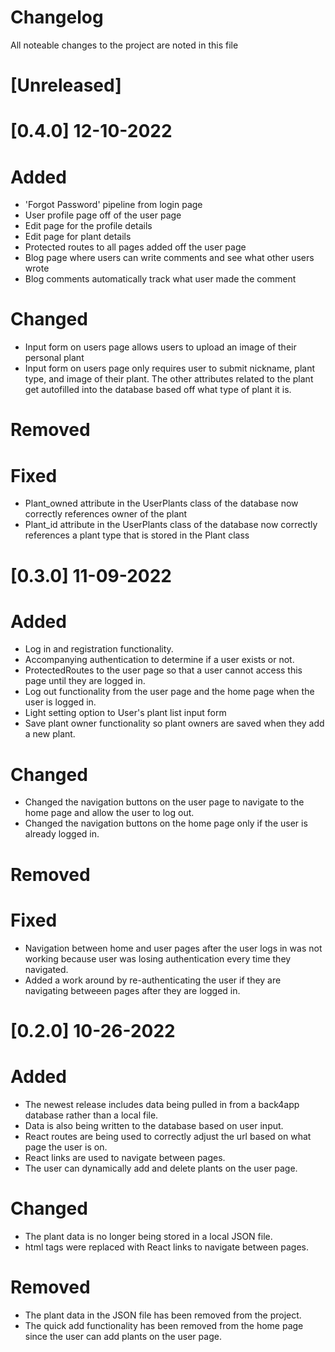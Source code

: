 # Changelog
All noteable changes to the project are noted in this file

# [Unreleased]

# [0.4.0] 12-10-2022
# Added
- 'Forgot Password' pipeline from login page
- User profile page off of the user page
- Edit page for the profile details
- Edit page for plant details
- Protected routes to all pages added off the user page
- Blog page where users can write comments and see what other users wrote
- Blog comments automatically track what user made the comment

# Changed
- Input form on users page allows users to upload an image of their personal plant
- Input form on users page only requires user to submit nickname, plant type,
  and image of their plant. The other attributes related to the plant get
  autofilled into the database based off what type of plant it is.

# Removed

# Fixed
- Plant_owned attribute in the UserPlants class of the database
  now correctly references owner of the plant
- Plant_id attribute in the UserPlants class of the database
  now correctly references a plant type that is stored in the Plant class



# [0.3.0] 11-09-2022
# Added
- Log in and registration functionality.
- Accompanying authentication to determine if a user exists or not.
- ProtectedRoutes to the user page so that a user cannot access this page until they are logged in.
- Log out functionality from the user page and the home page when the user is logged in.
- Light setting option to User's plant list input form
- Save plant owner functionality so plant owners are saved when they add a new plant.

# Changed
- Changed the navigation buttons on the user page to navigate to the home page and allow the user to log out.
- Changed the navigation buttons on the home page only if the user is already logged in.

# Removed

# Fixed
- Navigation between home and user pages after the user logs in was not working because user was losing authentication every time they navigated.
- Added a work around by re-authenticating the user if they are navigating betweeen pages after they are logged in.

# [0.2.0] 10-26-2022
# Added
- The newest release includes data being pulled in from a back4app database rather than a local file.
- Data is also being written to the database based on user input.
- React routes are being used to correctly adjust the url based on what page the user is on.
- React links are used to navigate between pages.
- The user can dynamically add and delete plants on the user page.

# Changed
- The plant data is no longer being stored in a local JSON file.
- html <a> tags were replaced with React links to navigate between pages.

# Removed
- The plant data in the JSON file has been removed from the project.
- The quick add functionality has been removed from the home page since the user can add plants on the user page.
